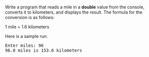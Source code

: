 Write a program that reads a mile in a **double** value from the console, converts it to kilometers, and displays the result. The formula for the conversion is as follows:  
  
1 mile = 1.6 kilometers  
  
Here is a sample run:  
  
<pre>
Enter miles: 96
96.0 miles is 153.6 kilometers
</pre>